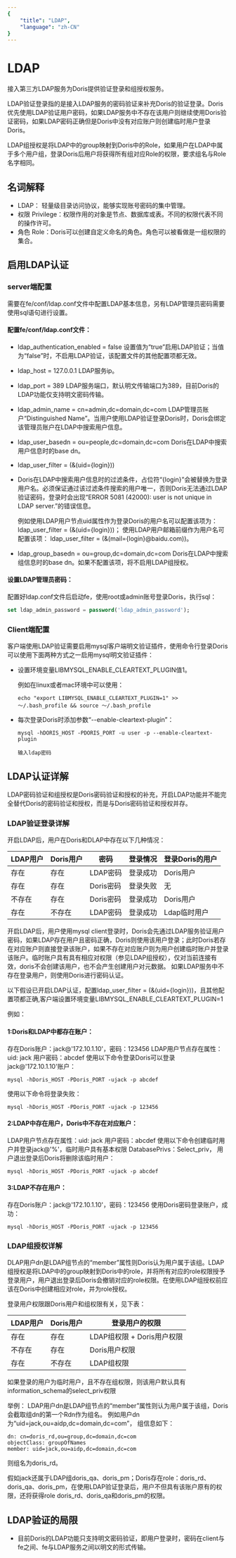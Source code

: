 ```yaml
---
{
    "title": "LDAP",
    "language": "zh-CN"
}
---
```


# LDAP

接入第三方LDAP服务为Doris提供验证登录和组授权服务。

LDAP验证登录指的是接入LDAP服务的密码验证来补充Doris的验证登录。Doris优先使用LDAP验证用户密码，如果LDAP服务中不存在该用户则继续使用Doris验证密码，如果LDAP密码正确但是Doris中没有对应账户则创建临时用户登录Doris。

LDAP组授权是将LDAP中的group映射到Doris中的Role，如果用户在LDAP中属于多个用户组，登录Doris后用户将获得所有组对应Role的权限，要求组名与Role名字相同。

## 名词解释

- LDAP： 轻量级目录访问协议，能够实现账号密码的集中管理。
- 权限 Privilege：权限作用的对象是节点、数据库或表。不同的权限代表不同的操作许可。
- 角色 Role：Doris可以创建自定义命名的角色。角色可以被看做是一组权限的集合。

## 启用LDAP认证

### server端配置

需要在fe/conf/ldap.conf文件中配置LDAP基本信息，另有LDAP管理员密码需要使用sql语句进行设置。

#### 配置fe/conf/ldap.conf文件：

- ldap_authentication_enabled = false
  设置值为“true”启用LDAP验证；当值为“false”时，不启用LDAP验证，该配置文件的其他配置项都无效。

- ldap_host = 127.0.0.1
  LDAP服务ip。

- ldap_port = 389
  LDAP服务端口，默认明文传输端口为389，目前Doris的LDAP功能仅支持明文密码传输。

- ldap_admin_name = cn=admin,dc=domain,dc=com
  LDAP管理员账户“Distinguished Name”。当用户使用LDAP验证登录Doris时，Doris会绑定该管理员账户在LDAP中搜索用户信息。

- ldap_user_basedn = ou=people,dc=domain,dc=com
  Doris在LDAP中搜索用户信息时的base dn。

- ldap_user_filter = (&(uid={login}))

- Doris在LDAP中搜索用户信息时的过滤条件，占位符“{login}”会被替换为登录用户名。必须保证通过该过滤条件搜索的用户唯一，否则Doris无法通过LDAP验证密码，登录时会出现“ERROR 5081 (42000): user is not unique in LDAP server.”的错误信息。

  例如使用LDAP用户节点uid属性作为登录Doris的用户名可以配置该项为：
  ldap_user_filter = (&(uid={login}))；
  使用LDAP用户邮箱前缀作为用户名可配置该项：
  ldap_user_filter = (&(mail={login}@baidu.com))。

- ldap_group_basedn = ou=group,dc=domain,dc=com
  Doris在LDAP中搜索组信息时的base dn。如果不配置该项，将不启用LDAP组授权。

#### 设置LDAP管理员密码：

配置好ldap.conf文件后启动fe，使用root或admin账号登录Doris，执行sql：

```sql
set ldap_admin_password = password('ldap_admin_password');
```

### Client端配置

客户端使用LDAP验证需要启用mysql客户端明文验证插件，使用命令行登录Doris可以使用下面两种方式之一启用mysql明文验证插件：

- 设置环境变量LIBMYSQL_ENABLE_CLEARTEXT_PLUGIN值1。

  例如在linux或者mac环境中可以使用：

  ```shell
  echo "export LIBMYSQL_ENABLE_CLEARTEXT_PLUGIN=1" >> ～/.bash_profile && source ～/.bash_profile
  ```

- 每次登录Doris时添加参数“--enable-cleartext-plugin”：

  ```shell
  mysql -hDORIS_HOST -PDORIS_PORT -u user -p --enable-cleartext-plugin
  
  输入ldap密码
  ```

## LDAP认证详解

LDAP密码验证和组授权是Doris密码验证和授权的补充，开启LDAP功能并不能完全替代Doris的密码验证和授权，而是与Doris密码验证和授权并存。

### LDAP验证登录详解

开启LDAP后，用户在Doris和DLAP中存在以下几种情况：

| LDAP用户 | Doris用户 | 密码      | 登录情况 | 登录Doris的用户 |
| -------- | --------- | --------- | -------- | --------------- |
| 存在     | 存在      | LDAP密码  | 登录成功 | Doris用户       |
| 存在     | 存在      | Doris密码 | 登录失败 | 无              |
| 不存在   | 存在      | Doris密码 | 登录成功 | Doris用户       |
| 存在     | 不存在    | LDAP密码  | 登录成功 | Ldap临时用户    |

开启LDAP后，用户使用mysql client登录时，Doris会先通过LDAP服务验证用户密码，如果LDAP存在用户且密码正确，Doris则使用该用户登录；此时Doris若存在对应账户则直接登录该账户，如果不存在对应账户则为用户创建临时账户并登录该账户。临时账户具有具有相应对权限（参见LDAP组授权），仅对当前连接有效，doris不会创建该用户，也不会产生创建用户对元数据。
如果LDAP服务中不存在登录用户，则使用Doris进行密码认证。

以下假设已开启LDAP认证，配置ldap_user_filter = (&(uid={login}))，且其他配置项都正确,客户端设置环境变量LIBMYSQL_ENABLE_CLEARTEXT_PLUGIN=1

例如：

#### 1:Doris和LDAP中都存在账户：

存在Doris账户：jack@'172.10.1.10'，密码：123456
LDAP用户节点存在属性：uid: jack 用户密码：abcdef
使用以下命令登录Doris可以登录jack@'172.10.1.10'账户：

```shell
mysql -hDoris_HOST -PDoris_PORT -ujack -p abcdef
```

使用以下命令将登录失败：

```shell
mysql -hDoris_HOST -PDoris_PORT -ujack -p 123456
```

#### 2:LDAP中存在用户，Doris中不存在对应账户：

LDAP用户节点存在属性：uid: jack 用户密码：abcdef
使用以下命令创建临时用户并登录jack@'%'，临时用户具有基本权限 DatabasePrivs：Select_priv， 用户退出登录后Doris将删除该临时用户：

```shell
mysql -hDoris_HOST -PDoris_PORT -ujack -p abcdef
```

#### 3:LDAP不存在用户：

存在Doris账户：jack@'172.10.1.10'，密码：123456
使用Doris密码登录账户，成功：

```shell
mysql -hDoris_HOST -PDoris_PORT -ujack -p 123456
```

### LDAP组授权详解

DLAP用户dn是LDAP组节点的“member”属性则Doris认为用户属于该组。LDAP组授权是将LDAP中的group映射到Doris中的role，并将所有对应的role权限授予登录用户，用户退出登录后Doris会撤销对应的role权限。在使用LDAP组授权前应该在Doris中创建相应对role，并为role授权。

登录用户权限跟Doris用户和组权限有关，见下表：

| LDAP用户 | Doris用户 | 登录用户的权限             |
| -------- | --------- | -------------------------- |
| 存在     | 存在      | LDAP组权限 + Doris用户权限 |
| 不存在   | 存在      | Doris用户权限              |
| 存在     | 不存在    | LDAP组权限                 |

如果登录的用户为临时用户，且不存在组权限，则该用户默认具有information_schema的select_priv权限

举例：
LDAP用户dn是LDAP组节点的“member”属性则认为用户属于该组，Doris会截取组dn的第一个Rdn作为组名。
例如用户dn为“uid=jack,ou=aidp,dc=domain,dc=com”， 组信息如下：

```text
dn: cn=doris_rd,ou=group,dc=domain,dc=com  
objectClass: groupOfNames  
member: uid=jack,ou=aidp,dc=domain,dc=com  
```

则组名为doris_rd。

假如jack还属于LDAP组doris_qa、doris_pm；Doris存在role：doris_rd、doris_qa、doris_pm，在使用LDAP验证登录后，用户不但具有该账户原有的权限，还将获得role doris_rd、doris_qa和doris_pm的权限。

## LDAP验证的局限

- 目前Doris的LDAP功能只支持明文密码验证，即用户登录时，密码在client与fe之间、fe与LDAP服务之间以明文的形式传输。
